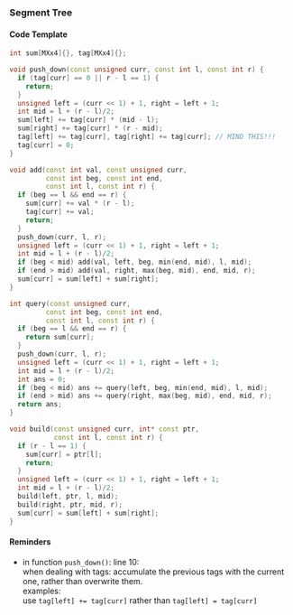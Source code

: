 ### Segment Tree

#### Code Template

```cpp
int sum[MXx4]{}, tag[MXx4]{};

void push_down(const unsigned curr, const int l, const int r) {
  if (tag[curr] == 0 || r - l == 1) {
    return;
  }
  unsigned left = (curr << 1) + 1, right = left + 1;
  int mid = l + (r - l)/2;
  sum[left] += tag[curr] * (mid - l);
  sum[right] += tag[curr] * (r - mid);
  tag[left] += tag[curr], tag[right] += tag[curr]; // MIND THIS!!!
  tag[curr] = 0;
}

void add(const int val, const unsigned curr,
         const int beg, const int end,
         const int l, const int r) {
  if (beg == l && end == r) {
    sum[curr] += val * (r - l);
    tag[curr] += val;
    return;
  }
  push_down(curr, l, r);
  unsigned left = (curr << 1) + 1, right = left + 1;
  int mid = l + (r - l)/2;
  if (beg < mid) add(val, left, beg, min(end, mid), l, mid);
  if (end > mid) add(val, right, max(beg, mid), end, mid, r);
  sum[curr] = sum[left] + sum[right];
}

int query(const unsigned curr,
         const int beg, const int end,
         const int l, const int r) {
  if (beg == l && end == r) {
    return sum[curr];
  }
  push_down(curr, l, r);
  unsigned left = (curr << 1) + 1, right = left + 1;
  int mid = l + (r - l)/2;
  int ans = 0;
  if (beg < mid) ans += query(left, beg, min(end, mid), l, mid);
  if (end > mid) ans += query(right, max(beg, mid), end, mid, r);
  return ans;
}

void build(const unsigned curr, int* const ptr,
           const int l, const int r) {
  if (r - l == 1) {
    sum[curr] = ptr[l];
    return;
  }
  unsigned left = (curr << 1) + 1, right = left + 1;
  int mid = l + (r - l)/2;
  build(left, ptr, l, mid);
  build(right, ptr, mid, r);
  sum[curr] = sum[left] + sum[right];
}
```

#### Reminders

* in function ```push_down()```:  line 10:  
  when dealing with tags: accumulate the previous tags with the current one, rather than overwrite them.  
  examples:  
  use ```tag[left] += tag[curr]```  rather than ```tag[left] = tag[curr]```
